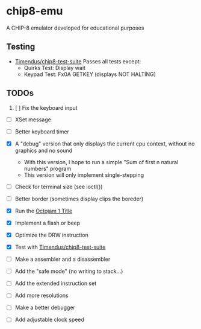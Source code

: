 # chip8-emu
A CHIP-8 emulator developed for educational purposes

## Testing
 - [Timendus/chip8-test-suite](https://github.com/Timendus/chip8-test-suite) Passes all tests except:
   - Quirks Test: Display wait
   - Keypad Test: Fx0A GETKEY (displays NOT HALTING)

## TODOs
 1. [ ] Fix the keyboard input
   - [ ] XSet message
   - [ ] Better keyboard timer

 - [x] A "debug" version that only displays the current cpu context, without no graphics and no sound
    - With this version, I hope to run a simple "Sum of first n natural numbers" program
    - This version will only implement single-stepping
 - [ ] Check for terminal size (see ioctl())
 - [ ] Better border (sometimes display clips the boreder)
 - [x] Run the [Octojam 1 Title](https://johnearnest.github.io/chip8Archive/play.html?p=octojam1title)
 - [x] Implement a flash or beep
 - [x] Optimize the DRW instruction
 - [x] Test with [Timendus/chip8-test-suite](https://github.com/Timendus/chip8-test-suite)
 - [ ] Make a assembler and a disassembler
 - [ ] Add the "safe mode" (no writing to stack...)
 - [ ] Add the extended instruction set
 - [ ] Add more resolutions
 - [ ] Make a better debugger
 - [ ] Add adjustable clock speed
